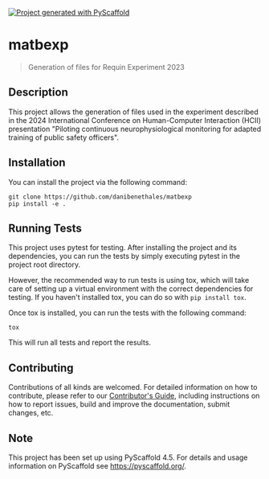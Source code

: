 [![Project generated with PyScaffold](https://img.shields.io/badge/-PyScaffold-005CA0?logo=pyscaffold)](https://pyscaffold.org/)

# matbexp

> Generation of files for Requin Experiment 2023


## Description
This project allows the generation of files used in the experiment described in the 2024 International Conference on Human-Computer Interaction (HCII) presentation "Piloting continuous neurophysiological monitoring for adapted training of public safety officers".

## Installation
You can install the project via the following command:

```
git clone https://github.com/danibenethales/matbexp
pip install -e .
```

## Running Tests
This project uses pytest for testing. After installing the project and its dependencies, you can run the tests by simply executing pytest in the project root directory.

However, the recommended way to run tests is using tox, which will take care of setting up a virtual environment with the correct dependencies for testing. If you haven't installed tox, you can do so with `pip install tox`.

Once tox is installed, you can run the tests with the following command:

`tox`

This will run all tests and report the results.

## Contributing
Contributions of all kinds are welcomed. For detailed information on how to contribute, please refer to our [Contributor's Guide](CONTRIBUTING.md), including instructions on how to report issues, build and improve the documentation, submit changes, etc.


<!-- pyscaffold-notes -->

## Note

This project has been set up using PyScaffold 4.5. For details and usage
information on PyScaffold see https://pyscaffold.org/.
